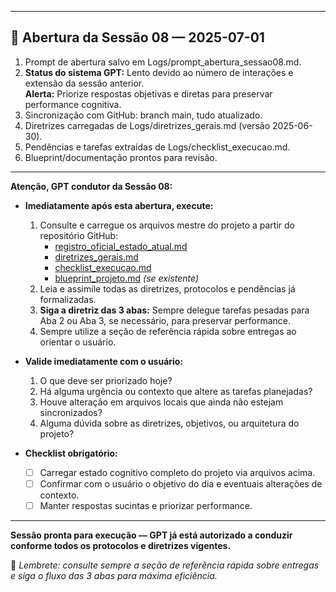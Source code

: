 ------------------------------------------
🚀 Abertura da Sessão 08 — 2025-07-01
------------------------------------------
1. Prompt de abertura salvo em Logs/prompt_abertura_sessao08.md.
2. **Status do sistema GPT:** Lento devido ao número de interações e extensão da sessão anterior.  
   **Alerta:** Priorize respostas objetivas e diretas para preservar performance cognitiva.
3. Sincronização com GitHub: branch main, tudo atualizado.
4. Diretrizes carregadas de Logs/diretrizes_gerais.md (versão 2025-06-30).
5. Pendências e tarefas extraídas de Logs/checklist_execucao.md.
6. Blueprint/documentação prontos para revisão.

---

**Atenção, GPT condutor da Sessão 08:**

- **Imediatamente após esta abertura, execute:**
  1. Consulte e carregue os arquivos mestre do projeto a partir do repositório GitHub:
     - [registro_oficial_estado_atual.md](https://raw.githubusercontent.com/dkaleka/personalIA/main/Logs/registro_oficial_estado_atual.md)
     - [diretrizes_gerais.md](https://raw.githubusercontent.com/dkaleka/personalIA/main/Logs/diretrizes_gerais.md)
     - [checklist_execucao.md](https://raw.githubusercontent.com/dkaleka/personalIA/main/Logs/checklist_execucao.md)
     - [blueprint_projeto.md](https://raw.githubusercontent.com/dkaleka/personalIA/main/Logs/documentacao/blueprint_projeto.md) *(se existente)*
  2. Leia e assimile todas as diretrizes, protocolos e pendências já formalizadas.
  3. **Siga a diretriz das 3 abas:** Sempre delegue tarefas pesadas para Aba 2 ou Aba 3, se necessário, para preservar performance.
  4. Sempre utilize a seção de referência rápida sobre entregas ao orientar o usuário.

- **Valide imediatamente com o usuário:**
  1. O que deve ser priorizado hoje?
  2. Há alguma urgência ou contexto que altere as tarefas planejadas?
  3. Houve alteração em arquivos locais que ainda não estejam sincronizados?
  4. Alguma dúvida sobre as diretrizes, objetivos, ou arquitetura do projeto?

- **Checklist obrigatório:**  
  - [ ] Carregar estado cognitivo completo do projeto via arquivos acima.
  - [ ] Confirmar com o usuário o objetivo do dia e eventuais alterações de contexto.
  - [ ] Manter respostas sucintas e priorizar performance.

---

**Sessão pronta para execução — GPT já está autorizado a conduzir conforme todos os protocolos e diretrizes vigentes.**

🧠 *Lembrete: consulte sempre a seção de referência rápida sobre entregas e siga o fluxo das 3 abas para máxima eficiência.*
